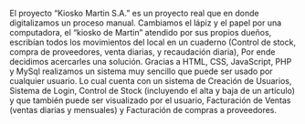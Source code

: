El proyecto “Kiosko Martin S.A.” es un proyecto real que en donde digitalizamos un proceso manual. Cambiamos el lápiz y el papel por una computadora, el “kiosko de Martin” atendido por sus propios dueños, escribían todos los movimientos del local en un cuaderno (Control de stock, compra de proveedores, venta diarias, y recaudación diaria), 
Por ende decidimos acercarles una solución. Gracias a HTML, CSS, JavaScript, PHP y MySql realizamos un sistema muy sencillo que puede ser usado por cualquier usuario. Lo cual cuenta con un sistema de Creación de Usuarios, Sistema de Login, Control de Stock (incluyendo el alta y baja de un artículo) y que también puede ser visualizado por el usuario, Facturación de Ventas (ventas diarias y mensuales) y Facturación de compras a proveedores. 
